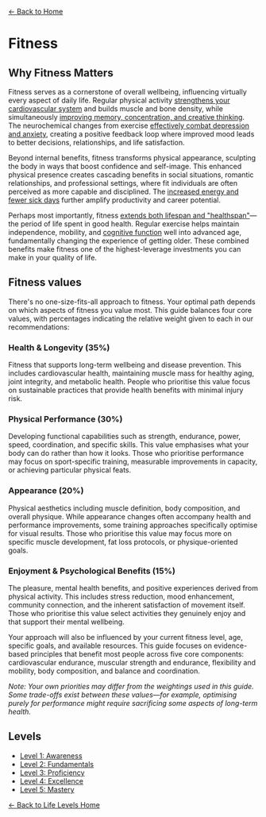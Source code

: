 [← Back to Home](../)
# Fitness
## Why Fitness Matters

Fitness serves as a cornerstone of overall wellbeing, influencing virtually every aspect of daily life. Regular physical activity [strengthens your cardiovascular system](https://www.health.harvard.edu/staying-healthy/the-secret-to-better-health-exercise) and builds muscle and bone density, while simultaneously [improving memory, concentration, and creative thinking](https://bjsm.bmj.com/content/52/3/154). The neurochemical changes from exercise [effectively combat depression and anxiety](https://jamanetwork.com/journals/jamapsychiatry/article-abstract/2720689), creating a positive feedback loop where improved mood leads to better decisions, relationships, and life satisfaction.

Beyond internal benefits, fitness transforms physical appearance, sculpting the body in ways that boost confidence and self-image. This enhanced physical presence creates cascading benefits in social situations, romantic relationships, and professional settings, where fit individuals are often perceived as more capable and disciplined. The [increased energy and fewer sick days](https://journals.lww.com/joem/Abstract/2011/10000/The_Association_Between_Work_Performance_and.3.aspx) further amplify productivity and career potential.

Perhaps most importantly, fitness [extends both lifespan and "healthspan"](https://www.thelancet.com/journals/lancet/article/PIIS0140-6736(12)61031-9/fulltext)—the period of life spent in good health. Regular exercise helps maintain independence, mobility, and [cognitive function](https://www.sciencedirect.com/science/article/abs/pii/S1087079214000811) well into advanced age, fundamentally changing the experience of getting older. These combined benefits make fitness one of the highest-leverage investments you can make in your quality of life.

## Fitness values
There's no one-size-fits-all approach to fitness. Your optimal path depends on which aspects of fitness you value most. This guide balances four core values, with percentages indicating the relative weight given to each in our recommendations:

### Health & Longevity (35%)
Fitness that supports long-term wellbeing and disease prevention. This includes cardiovascular health, maintaining muscle mass for healthy aging, joint integrity, and metabolic health. People who prioritise this value focus on sustainable practices that provide health benefits with minimal injury risk.

### Physical Performance (30%)
Developing functional capabilities such as strength, endurance, power, speed, coordination, and specific skills. This value emphasises what your body can do rather than how it looks. Those who prioritise performance may focus on sport-specific training, measurable improvements in capacity, or achieving particular physical feats.

### Appearance (20%)
Physical aesthetics including muscle definition, body composition, and overall physique. While appearance changes often accompany health and performance improvements, some training approaches specifically optimise for visual results. Those who prioritise this value may focus more on specific muscle development, fat loss protocols, or physique-oriented goals.

### Enjoyment & Psychological Benefits (15%)
The pleasure, mental health benefits, and positive experiences derived from physical activity. This includes stress reduction, mood enhancement, community connection, and the inherent satisfaction of movement itself. Those who prioritise this value select activities they genuinely enjoy and that support their mental wellbeing.

Your approach will also be influenced by your current fitness level, age, specific goals, and available resources. This guide focuses on evidence-based principles that benefit most people across five core components: cardiovascular endurance, muscular strength and endurance, flexibility and mobility, body composition, and balance and coordination.

_Note: Your own priorities may differ from the weightings used in this guide. Some trade-offs exist between these values—for example, optimising purely for performance might require sacrificing some aspects of long-term health._

## Levels
- [Level 1: Awareness](level-1)
- [Level 2: Fundamentals](level-2)
- [Level 3: Proficiency](level-3)
- [Level 4: Excellence](level-4)
- [Level 5: Mastery](level-5)

[← Back to Life Levels Home](../)
